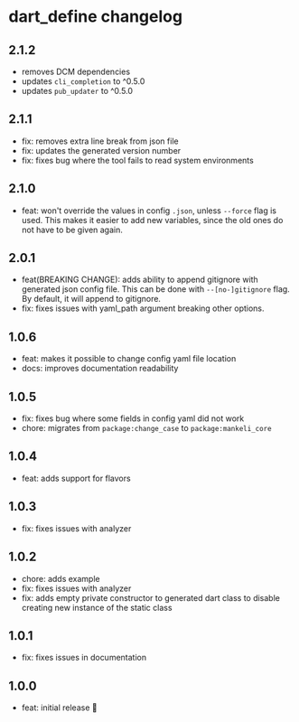 # dart_define changelog

## 2.1.2

- removes DCM dependencies 
- updates `cli_completion` to ^0.5.0
- updates `pub_updater` to ^0.5.0

## 2.1.1

- fix: removes extra line break from json file
- fix: updates the generated version number
- fix: fixes bug where the tool fails to read system environments

## 2.1.0

- feat: won't override the values in config `.json`, unless `--force` flag is used.
This makes it easier to add new variables, since the old ones do not have to be given again.

## 2.0.1

- feat(BREAKING CHANGE): adds ability to append gitignore with generated json config file. This can be done with `--[no-]gitignore` flag. By default, it will append to gitignore.
- fix: fixes issues with yaml_path argument breaking other options.

## 1.0.6

- feat: makes it possible to change config yaml file location
- docs: improves documentation readability

## 1.0.5

- fix: fixes bug where some fields in config yaml did not work
- chore: migrates from `package:change_case` to `package:mankeli_core`

## 1.0.4

- feat: adds support for flavors

## 1.0.3

- fix: fixes issues with analyzer

## 1.0.2

- chore: adds example
- fix: fixes issues with analyzer
- fix: adds empty private constructor to generated dart class to disable creating new instance of the static class

## 1.0.1

- fix: fixes issues in documentation

## 1.0.0

- feat: initial release 🎉
